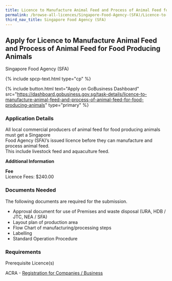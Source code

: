 ```yaml
---
title: Licence to Manufacture Animal Feed and Process of Animal Feed for Food Producing Animals
permalink: /browse-all-licences/Singapore-Food-Agency-(SFA)/Licence-to-Manufacture-Animal-Feed-and-Process-of-Animal-Feed-for-Food-Producing-Animals
third_nav_title: Singapore Food Agency (SFA)
---
```


## Apply for Licence to Manufacture Animal Feed and Process of Animal Feed for Food Producing Animals

Singapore Food Agency (SFA)

{% include spcp-text.html type="cp" %}

{% include button.html text="Apply on GoBusiness Dashboard" src="https://dashboard.gobusiness.gov.sg/task-details/licence-to-manufacture-animal-feed-and-process-of-animal-feed-for-food-producing-animals" type="primary" %}

<H3>Application Details</H3>

<p>All local commercial producers of animal feed for food producing animals must get a Singapore<br>Food Agency (SFA)&rsquo;s issued licence before they can manufacture and process animal feed.<br>This include livestock feed and aquaculture feed.</p>

<strong>Additional Information</strong>

<p><strong>Fee</strong><br>
Licence Fees: $240.00</p>

<H3>Documents Needed</H3>

<p>The following documents are required for the submission.</p>
<ul>
<li>Approval document for use of Premises and waste disposal (URA, HDB / JTC, NEA / SFA)</li>
<li>Layout plan of production area</li>
<li>Flow Chart of manufacturing/processing steps</li>
<li>Labelling</li>
<li>Standard Operation Procedure</li>
</ul>

<H3>Requirements</H3>

<p>Prerequisite Licence(s)</p>
<p>ACRA - <a href="https://www.acra.gov.sg/Home/" target="_blank" rel="noopener">Registration for Companies / Business</a></p>

